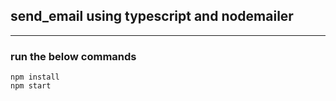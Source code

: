 ## send_email using typescript and nodemailer
----------------------------
### run the below commands
```
npm install
npm start
```

